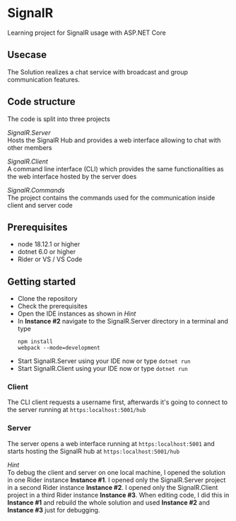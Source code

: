 # SignalR
Learning project for SignalR usage with ASP.NET Core

## Usecase
The Solution realizes a chat service with broadcast and group communication features.

## Code structure
The code is split into three projects

_SignalR.Server_  
Hosts the SignalR Hub and provides a web interface allowing to chat with other members 

_SignalR.Client_  
A command line interface (CLI) which provides the same functionalities as the web interface hosted by the server does

_SignalR.Commands_  
The project contains the commands used for the communication inside client and server code

## Prerequisites
- node 18.12.1 or higher
- dotnet 6.0 or higher
- Rider or VS / VS Code

## Getting started
- Clone the repository
- Check the prerequisites
- Open the IDE instances as shown in _Hint_
- In __Instance #2__ navigate to the SignalR.Server directory in a terminal and type 
    ```
    npm install
    webpack --mode=development
    ```
- Start SignalR.Server using your IDE now or type `dotnet run`
- Start SignalR.Client using your IDE now or type `dotnet run`

### Client
The CLI client requests a username first, afterwards it's going to connect to the server running at `https:localhost:5001/hub`

### Server
The server opens a web interface running at `https:localhost:5001` and starts hosting the SignalR hub at `https:localhost:5001/hub`

_Hint_  
To debug the client and server on one local machine, I opened the solution in one Rider instance __Instance #1__.
I opened only the SignalR.Server project in a second Rider instance __Instance #2__.
I opened only the SignalR.Client project in a third Rider instance __Instance #3__.
When editing code, I did this in __Instance #1__ and rebuild the whole solution and used __Instance #2__ and __Instance #3__ just for debugging.
